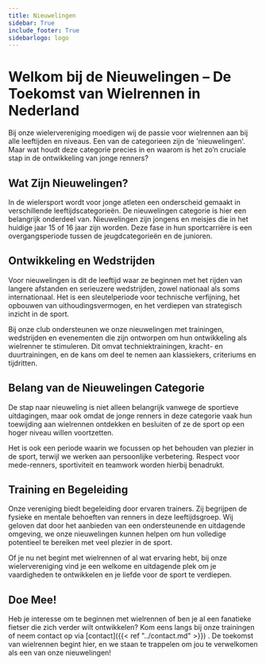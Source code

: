 ```yaml
---
title: Nieuwelingen
sidebar: True
include_footer: True
sidebarlogo: logo
---
```


# Welkom bij de Nieuwelingen – De Toekomst van Wielrennen in Nederland

Bij onze wielervereniging moedigen wij de passie voor wielrennen aan bij alle
leeftijden en niveaus. Een van de categorieen zijn de 'nieuwelingen'. Maar wat 
houdt deze categorie 
precies in en waarom is het zo’n cruciale stap in de ontwikkeling van jonge renners?

## Wat Zijn Nieuwelingen?

In de wielersport wordt voor jonge atleten een onderscheid gemaakt in 
verschillende leeftijdscategorieën. De nieuwelingen categorie is hier een 
belangrijk onderdeel van. Nieuwelingen zijn jongens en meisjes die in het 
huidige jaar 15 of 16 jaar zijn worden. Deze fase in hun sportcarrière
is een overgangsperiode tussen de jeugdcategorieën en de junioren.

## Ontwikkeling en Wedstrijden

Voor nieuwelingen is dit de leeftijd waar ze beginnen met het rijden van langere
afstanden en serieuzere wedstrijden, zowel nationaal als soms internationaal. 
Het is een sleutelperiode voor technische verfijning, het opbouwen van uithoudingsvermogen,
en het verdiepen van strategisch inzicht in de sport.

Bij onze club ondersteunen we onze nieuwelingen met trainingen,
wedstrijden en evenementen die zijn ontworpen om hun ontwikkeling als wielrenner
te stimuleren. Dit omvat techniektrainingen, kracht- en duurtrainingen, 
en de kans om deel te nemen aan klassiekers, criteriums en tijdritten.

## Belang van de Nieuwelingen Categorie

De stap naar nieuweling is niet alleen belangrijk vanwege de sportieve uitdagingen,
maar ook omdat de jonge renners in deze categorie vaak hun toewijding aan wielrennen
ontdekken en besluiten of ze de sport op een hoger niveau willen voortzetten.

Het is ook een periode waarin we focussen op het behouden van plezier in de sport,
terwijl we werken aan persoonlijke verbetering. Respect voor mede-renners, 
sportiviteit en teamwork worden hierbij benadrukt.

## Training en Begeleiding

Onze vereniging biedt begeleiding door ervaren trainers. Zij begrijpen de fysieke
en mentale behoeften van renners in deze leeftijdsgroep. Wij geloven dat door 
het aanbieden van een ondersteunende en uitdagende omgeving, we onze 
nieuwelingen kunnen helpen om hun volledige potentieel te bereiken met veel 
plezier in de sport.

Of je nu net begint met wielrennen of al wat ervaring hebt, bij onze 
wielervereniging vind je een welkome en uitdagende plek om je 
vaardigheden te ontwikkelen en je liefde voor de sport te verdiepen.

## Doe Mee!

Heb je interesse om te beginnen met wielrennen of ben je al een fanatieke 
fietser die zich verder wilt ontwikkelen? Kom eens langs bij onze trainingen 
of neem contact op via [contact]({{< ref "../contact.md" >}}) . De toekomst van wielrennen begint 
hier, en we staan te trappelen om jou te verwelkomen als een van onze nieuwelingen!
